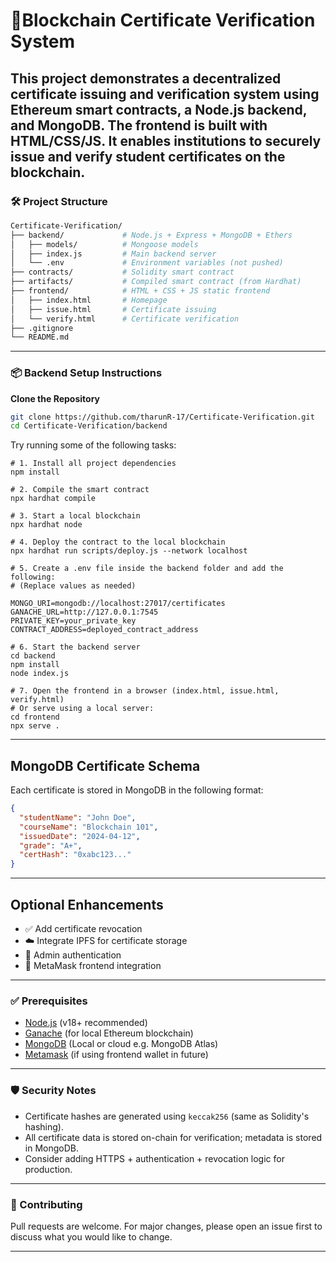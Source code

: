 # 🚀Blockchain Certificate Verification System

This project demonstrates a decentralized certificate issuing and verification system using Ethereum smart contracts, a Node.js backend, and MongoDB. The frontend is built with HTML/CSS/JS. It enables institutions to securely issue and verify student certificates on the blockchain.
---
### 🛠️ Project Structure

```bash
Certificate-Verification/
├── backend/             # Node.js + Express + MongoDB + Ethers
│   ├── models/          # Mongoose models
│   ├── index.js         # Main backend server
│   └── .env             # Environment variables (not pushed)
├── contracts/           # Solidity smart contract
├── artifacts/           # Compiled smart contract (from Hardhat)
├── frontend/            # HTML + CSS + JS static frontend
│   ├── index.html       # Homepage
│   ├── issue.html       # Certificate issuing
│   └── verify.html      # Certificate verification
├── .gitignore
└── README.md
```
---

### 📦 Backend Setup Instructions

**Clone the Repository**

```bash
git clone https://github.com/tharunR-17/Certificate-Verification.git
cd Certificate-Verification/backend
```
Try running some of the following tasks:

```shell
# 1. Install all project dependencies
npm install
```

```shell
# 2. Compile the smart contract
npx hardhat compile
```

```shell
# 3. Start a local blockchain
npx hardhat node
```

```shell
# 4. Deploy the contract to the local blockchain
npx hardhat run scripts/deploy.js --network localhost
```

```shell
# 5. Create a .env file inside the backend folder and add the following:
# (Replace values as needed)

MONGO_URI=mongodb://localhost:27017/certificates
GANACHE_URL=http://127.0.0.1:7545
PRIVATE_KEY=your_private_key
CONTRACT_ADDRESS=deployed_contract_address
```

```shell
# 6. Start the backend server
cd backend
npm install
node index.js
```

```shell
# 7. Open the frontend in a browser (index.html, issue.html, verify.html)
# Or serve using a local server:
cd frontend
npx serve .
```

---

## MongoDB Certificate Schema

Each certificate is stored in MongoDB in the following format:

```json
{
  "studentName": "John Doe",
  "courseName": "Blockchain 101",
  "issuedDate": "2024-04-12",
  "grade": "A+",
  "certHash": "0xabc123..."
}
```

---

## Optional Enhancements

- ✅ Add certificate revocation
- ☁️ Integrate IPFS for certificate storage
- 🔐 Admin authentication
- 🦊 MetaMask frontend integration

---

### ✅ Prerequisites

- [Node.js](https://nodejs.org/) (v18+ recommended)
- [Ganache](https://trufflesuite.com/ganache/) (for local Ethereum blockchain)
- [MongoDB](https://www.mongodb.com/) (Local or cloud e.g. MongoDB Atlas)
- [Metamask](https://metamask.io/) (if using frontend wallet in future)

---

### 🛡️ Security Notes

- Certificate hashes are generated using `keccak256` (same as Solidity's hashing).
- All certificate data is stored on-chain for verification; metadata is stored in MongoDB.
- Consider adding HTTPS + authentication + revocation logic for production.

---

### 🤝 Contributing

Pull requests are welcome. For major changes, please open an issue first to discuss what you would like to change.

---
